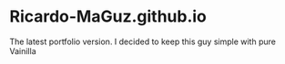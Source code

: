 # Ricardo-MaGuz.github.io
The latest portfolio version. I decided to keep this guy simple with pure Vainilla 
